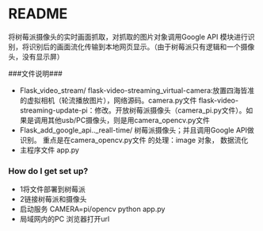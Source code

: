 # README #

将树莓派摄像头的实时画面抓取，对抓取的图片对象调用Google API 模块进行识别，将识别后的画面流化传输到本地网页显示。（由于树莓派只有逻辑和一个摄像头，没有显示屏）



###文件说明###
* Flask_video_stream/
flask-video-streaming_virtual-camera:放置四海皆准的虚拟相机（轮流播放图片），网络源码。camera.py文件
flask-video-streaming-update-pi：修改。开放树莓派摄像头（camera_pi.py文件）。如果是调用其他usb/PC摄像头，则是用camera_opencv.py文件
* Flask_add_google_api.._reall-time/
树莓派摄像头；并且调用Google API做识别。 重点是在camera_opencv.py文件 的处理：image 对象， 数据流化
* 主程序文件
app.py


### How do I get set up? ###
* 1将文件部署到树莓派
* 2链接树莓派和摄像头
* 启动服务
CAMERA=pi/opencv python app.py
* 局域网内的PC 浏览器打开url
